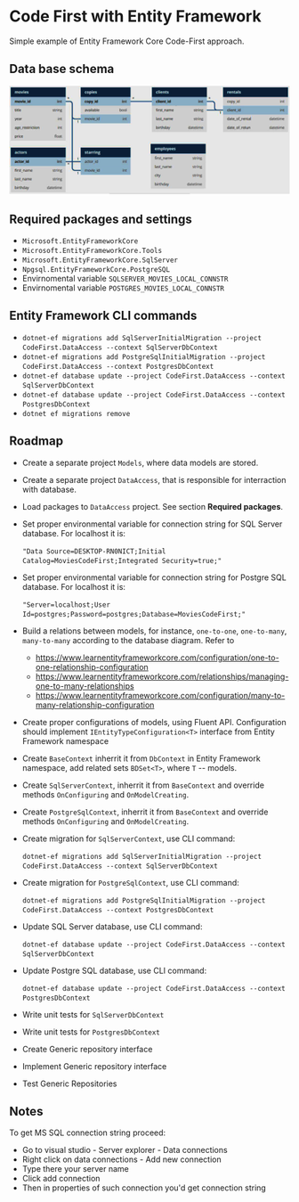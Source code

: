 # Code First with Entity Framework

Simple example of Entity Framework Core Code-First approach.

## Data base schema

![DbSchema](DbSchema.JPG?raw=true)

## Required packages and settings

- `Microsoft.EntityFrameworkCore`
- `Microsoft.EntityFrameworkCore.Tools`
- `Microsoft.EntityFrameworkCore.SqlServer`
- `Npgsql.EntityFrameworkCore.PostgreSQL`
- Envirnomental variable `SQLSERVER_MOVIES_LOCAL_CONNSTR`
- Envirnomental variable `POSTGRES_MOVIES_LOCAL_CONNSTR`

## Entity Framework CLI commands

- `dotnet-ef migrations add SqlServerInitialMigration --project CodeFirst.DataAccess --context SqlServerDbContext`
- `dotnet-ef migrations add PostgreSqlInitialMigration --project CodeFirst.DataAccess --context PostgresDbContext`
- `dotnet-ef database update --project CodeFirst.DataAccess --context SqlServerDbContext`
- `dotnet-ef database update --project CodeFirst.DataAccess --context PostgresDbContext`
- `dotnet ef migrations remove`

## Roadmap

- Create a separate project `Models`, where data models are stored.
- Create a separate project `DataAccess`, that is responsible for interraction with database.
- Load packages to `DataAccess` project. See section **Required packages**.

- Set proper environmental variable for connection string for SQL Server database. For localhost it is: 

	`"Data Source=DESKTOP-RN0NICT;Initial Catalog=MoviesCodeFirst;Integrated Security=true;"`

- Set proper environmental variable for connection string for Postgre SQL database. For localhost it is: 

	`"Server=localhost;User Id=postgres;Password=postgres;Database=MoviesCodeFirst;"`

- Build a relations between models, for instance, `one-to-one`, `one-to-many`, `many-to-many` according to the database diagram. 
	Refer to
  - https://www.learnentityframeworkcore.com/configuration/one-to-one-relationship-configuration
  - https://www.learnentityframeworkcore.com/relationships/managing-one-to-many-relationships
  - https://www.learnentityframeworkcore.com/configuration/many-to-many-relationship-configuration

- Create proper configurations of models, using Fluent API. Configuration should implement `IEntityTypeConfiguration<T>` interface from Entity Framework namespace
- Create `BaseContext` inherrit it from `DbContext` in Entity Framework namespace, add related sets `BDSet<T>`, where `T` -- models.
- Create `SqlServerContext`, inherrit it from `BaseContext` and override methods `OnConfiguring` and `OnModelCreating`.
- Create `PostgreSqlContext`, inherrit it from `BaseContext` and override methods `OnConfiguring` and `OnModelCreating`.
- Create migration for `SqlServerContext`, use CLI command: 

	`dotnet-ef migrations add SqlServerInitialMigration --project CodeFirst.DataAccess --context SqlServerDbContext`
	
- Create migration for `PostgreSqlContext`, use CLI command: 

	`dotnet-ef migrations add PostgreSqlInitialMigration --project CodeFirst.DataAccess --context PostgresDbContext`
	
- Update SQL Server database, use CLI command: 

	`dotnet-ef database update --project CodeFirst.DataAccess --context SqlServerDbContext`

- Update Postgre SQL database, use CLI command: 

	`dotnet-ef database update --project CodeFirst.DataAccess --context PostgresDbContext`

- Write unit tests for `SqlServerDbContext`
- Write unit tests for `PostgresDbContext`
- Create Generic repository interface
- Implement Generic repository interface
- Test Generic Repositories

## Notes

To get MS SQL connection string proceed:
- Go to visual studio - Server explorer - Data connections
- Right click on data connections - Add new connection
- Type there your server name
- Click add connection
- Then in properties of such connection you'd get connection string